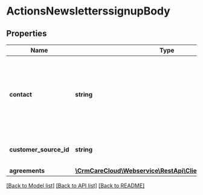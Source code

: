# ActionsNewsletterssignupBody

## Properties
Name | Type | Description | Notes
------------ | ------------- | ------------- | -------------
**contact** | **string** | The parameter could contain email, phone number or other identifier of the contact. | 
**customer_source_id** | **string** | The unique ID of the customer source. | 
**agreements** | [**\CrmCareCloud\Webservice\RestApi\Client\Model\Agreement**](Agreement.md) |  | [optional] 

[[Back to Model list]](../../README.md#documentation-for-models) [[Back to API list]](../../README.md#documentation-for-api-endpoints) [[Back to README]](../../README.md)

